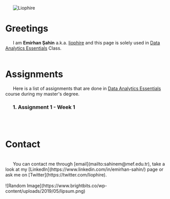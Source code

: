 &nbsp;&nbsp;&nbsp;&nbsp;&nbsp;&nbsp;![Liophire](https://avatars.githubusercontent.com/u/80832988?v=4)

# Greetings
&nbsp;&nbsp;&nbsp;&nbsp;&nbsp;&nbsp;I am **Emirhan Şahin** a.k.a. [liophire](https://github.com/liophire) and this page is solely used in [Data Analytics Essentials](https://mef-bda503.github.io/) Class.
<br>
<br>

# Assignments

&nbsp;&nbsp;&nbsp;&nbsp;&nbsp;&nbsp;Here is a list of assignments that are done in [Data Analytics Essentials](https://mef-bda503.github.io/) course during my master's degree.
### &nbsp;&nbsp;&nbsp;&nbsp;&nbsp;&nbsp;1. Assignment 1 - Week 1

<br>
<br>

# Contact
<br>
&nbsp;&nbsp;&nbsp;&nbsp;&nbsp;&nbsp;You can contact me through [email](mailto:sahinem@mef.edu.tr), take a look at my [LinkedIn](https://www.linkedin.com/in/emirhan-sahin/) page or ask me on [Twitter](https://twitter.com/liophire).
<br>
<br>
![Random Image](https://www.brightbits.co/wp-content/uploads/2019/05/lipsum.png)
